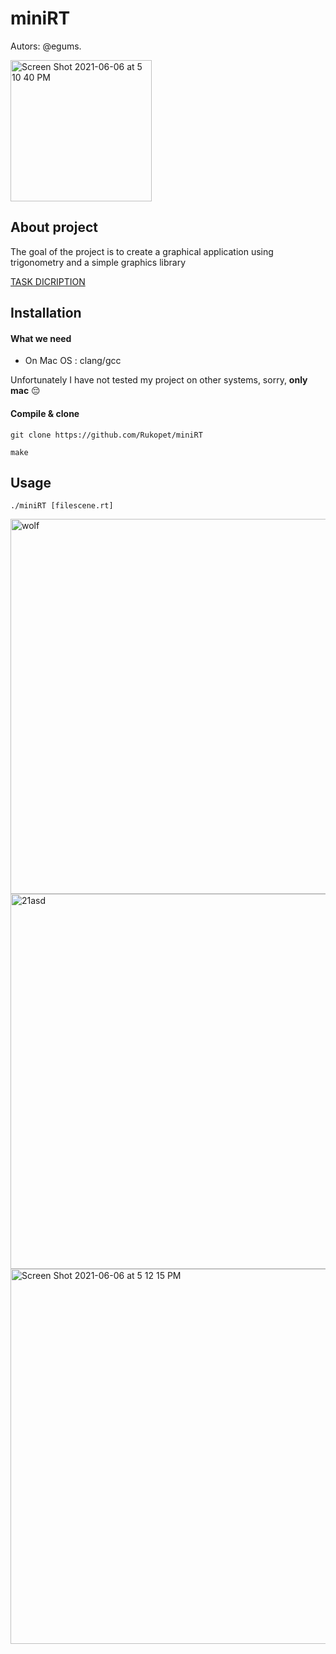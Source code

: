 # miniRT

Autors: @egums.



<img width="226" alt="Screen Shot 2021-06-06 at 5 10 40 PM" src="https://user-images.githubusercontent.com/69805852/120927650-422fae00-c6ea-11eb-9df3-b302047a96e6.png">

## About project

The goal of the project is to create a graphical application using trigonometry and a simple graphics library

[TASK DICRIPTION](https://github.com/Rukopet/subjects/blob/main/en.subject_miniRT.pdf)

## Installation

#### What we need
 - On Mac OS : clang/gcc

 Unfortunately I have not tested my project on other systems, sorry, **only mac** :pensive:
 
#### Compile & clone
```shell
git clone https://github.com/Rukopet/miniRT
```
```shell
make
```
## Usage
```shell
./miniRT [filescene.rt]
```

<img width="600" alt="wolf" src="https://user-images.githubusercontent.com/69805852/120927256-ed3f6800-c6e8-11eb-9c38-03fae802963d.png">
<img width="600" alt="21asd" src="https://user-images.githubusercontent.com/69805852/120927260-f0d2ef00-c6e8-11eb-9eca-72027f4ae77d.png">
<img width="600" alt="Screen Shot 2021-06-06 at 5 12 15 PM" src="https://user-images.githubusercontent.com/69805852/120927677-5e334f80-c6ea-11eb-8b3e-b768992638db.png">
